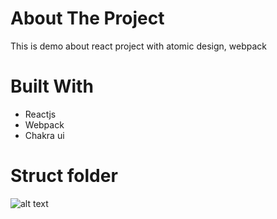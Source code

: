 # About The Project

This is demo about react project with atomic design, webpack

# Built With

- Reactjs
- Webpack
- Chakra ui

# Struct folder

![alt text](https://github.com/NguyenTichDuy/react-demo/tree/master/public/assets/images/atoms-struct.png?raw=true)
